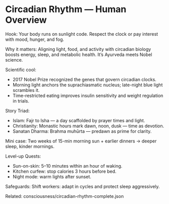 # Circadian Rhythm — Human Overview

Hook:
Your body runs on sunlight code. Respect the clock or pay interest with mood, hunger, and fog.

Why it matters:
Aligning light, food, and activity with circadian biology boosts energy, sleep, and metabolic health. It’s Ayurveda meets Nobel science.

Scientific cool:
- 2017 Nobel Prize recognized the genes that govern circadian clocks.
- Morning light anchors the suprachiasmatic nucleus; late-night blue light scrambles it.
- Time-restricted eating improves insulin sensitivity and weight regulation in trials.

Story Triad:
- Islam: Fajr to Isha — a day scaffolded by prayer times and light.
- Christianity: Monastic hours mark dawn, noon, dusk — time as devotion.
- Sanatan Dharma: Brahma muhūrta — predawn as prime for clarity.

Mini case:
Two weeks of 15-min morning sun + earlier dinners → deeper sleep, kinder mornings.

Level-up Quests:
- Sun-on-skin: 5–10 minutes within an hour of waking.
- Kitchen curfew: stop calories 3 hours before bed.
- Night mode: warm lights after sunset.

Safeguards:
Shift workers: adapt in cycles and protect sleep aggressively.

Related: consciousness/circadian-rhythm-complete.json

